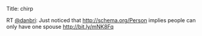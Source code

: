 Title: chirp

RT <a href="http://twitter.com/danbri">@danbri</a>: Just noticed that <a href="http://schema.org/Person">http://schema.org/Person</a> implies people can only have one spouse <a href="http://bit.ly/mNK8Fq">http://bit.ly/mNK8Fq</a>
